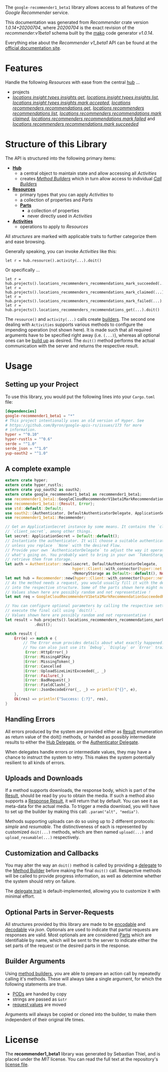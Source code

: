 <!---
DO NOT EDIT !
This file was generated automatically from 'src/mako/api/README.md.mako'
DO NOT EDIT !
-->
The `google-recommender1_beta1` library allows access to all features of the *Google Recommender* service.

This documentation was generated from *Recommender* crate version *1.0.14+20200704*, where *20200704* is the exact revision of the *recommender:v1beta1* schema built by the [mako](http://www.makotemplates.org/) code generator *v1.0.14*.

Everything else about the *Recommender* *v1_beta1* API can be found at the
[official documentation site](https://cloud.google.com/recommender/docs/).
# Features

Handle the following *Resources* with ease from the central [hub](https://docs.rs/google-recommender1_beta1/1.0.14+20200704/google_recommender1_beta1/struct.Recommender.html) ... 

* projects
 * [*locations insight types insights get*](https://docs.rs/google-recommender1_beta1/1.0.14+20200704/google_recommender1_beta1/struct.ProjectLocationInsightTypeInsightGetCall.html), [*locations insight types insights list*](https://docs.rs/google-recommender1_beta1/1.0.14+20200704/google_recommender1_beta1/struct.ProjectLocationInsightTypeInsightListCall.html), [*locations insight types insights mark accepted*](https://docs.rs/google-recommender1_beta1/1.0.14+20200704/google_recommender1_beta1/struct.ProjectLocationInsightTypeInsightMarkAcceptedCall.html), [*locations recommenders recommendations get*](https://docs.rs/google-recommender1_beta1/1.0.14+20200704/google_recommender1_beta1/struct.ProjectLocationRecommenderRecommendationGetCall.html), [*locations recommenders recommendations list*](https://docs.rs/google-recommender1_beta1/1.0.14+20200704/google_recommender1_beta1/struct.ProjectLocationRecommenderRecommendationListCall.html), [*locations recommenders recommendations mark claimed*](https://docs.rs/google-recommender1_beta1/1.0.14+20200704/google_recommender1_beta1/struct.ProjectLocationRecommenderRecommendationMarkClaimedCall.html), [*locations recommenders recommendations mark failed*](https://docs.rs/google-recommender1_beta1/1.0.14+20200704/google_recommender1_beta1/struct.ProjectLocationRecommenderRecommendationMarkFailedCall.html) and [*locations recommenders recommendations mark succeeded*](https://docs.rs/google-recommender1_beta1/1.0.14+20200704/google_recommender1_beta1/struct.ProjectLocationRecommenderRecommendationMarkSucceededCall.html)




# Structure of this Library

The API is structured into the following primary items:

* **[Hub](https://docs.rs/google-recommender1_beta1/1.0.14+20200704/google_recommender1_beta1/struct.Recommender.html)**
    * a central object to maintain state and allow accessing all *Activities*
    * creates [*Method Builders*](https://docs.rs/google-recommender1_beta1/1.0.14+20200704/google_recommender1_beta1/trait.MethodsBuilder.html) which in turn
      allow access to individual [*Call Builders*](https://docs.rs/google-recommender1_beta1/1.0.14+20200704/google_recommender1_beta1/trait.CallBuilder.html)
* **[Resources](https://docs.rs/google-recommender1_beta1/1.0.14+20200704/google_recommender1_beta1/trait.Resource.html)**
    * primary types that you can apply *Activities* to
    * a collection of properties and *Parts*
    * **[Parts](https://docs.rs/google-recommender1_beta1/1.0.14+20200704/google_recommender1_beta1/trait.Part.html)**
        * a collection of properties
        * never directly used in *Activities*
* **[Activities](https://docs.rs/google-recommender1_beta1/1.0.14+20200704/google_recommender1_beta1/trait.CallBuilder.html)**
    * operations to apply to *Resources*

All *structures* are marked with applicable traits to further categorize them and ease browsing.

Generally speaking, you can invoke *Activities* like this:

```Rust,ignore
let r = hub.resource().activity(...).doit()
```

Or specifically ...

```ignore
let r = hub.projects().locations_recommenders_recommendations_mark_succeeded(...).doit()
let r = hub.projects().locations_recommenders_recommendations_mark_claimed(...).doit()
let r = hub.projects().locations_recommenders_recommendations_mark_failed(...).doit()
let r = hub.projects().locations_recommenders_recommendations_get(...).doit()
```

The `resource()` and `activity(...)` calls create [builders][builder-pattern]. The second one dealing with `Activities` 
supports various methods to configure the impending operation (not shown here). It is made such that all required arguments have to be 
specified right away (i.e. `(...)`), whereas all optional ones can be [build up][builder-pattern] as desired.
The `doit()` method performs the actual communication with the server and returns the respective result.

# Usage

## Setting up your Project

To use this library, you would put the following lines into your `Cargo.toml` file:

```toml
[dependencies]
google-recommender1_beta1 = "*"
# This project intentionally uses an old version of Hyper. See
# https://github.com/Byron/google-apis-rs/issues/173 for more
# information.
hyper = "^0.10"
hyper-rustls = "^0.6"
serde = "^1.0"
serde_json = "^1.0"
yup-oauth2 = "^1.0"
```

## A complete example

```Rust
extern crate hyper;
extern crate hyper_rustls;
extern crate yup_oauth2 as oauth2;
extern crate google_recommender1_beta1 as recommender1_beta1;
use recommender1_beta1::GoogleCloudRecommenderV1beta1MarkRecommendationSucceededRequest;
use recommender1_beta1::{Result, Error};
use std::default::Default;
use oauth2::{Authenticator, DefaultAuthenticatorDelegate, ApplicationSecret, MemoryStorage};
use recommender1_beta1::Recommender;

// Get an ApplicationSecret instance by some means. It contains the `client_id` and 
// `client_secret`, among other things.
let secret: ApplicationSecret = Default::default();
// Instantiate the authenticator. It will choose a suitable authentication flow for you, 
// unless you replace  `None` with the desired Flow.
// Provide your own `AuthenticatorDelegate` to adjust the way it operates and get feedback about 
// what's going on. You probably want to bring in your own `TokenStorage` to persist tokens and
// retrieve them from storage.
let auth = Authenticator::new(&secret, DefaultAuthenticatorDelegate,
                              hyper::Client::with_connector(hyper::net::HttpsConnector::new(hyper_rustls::TlsClient::new())),
                              <MemoryStorage as Default>::default(), None);
let mut hub = Recommender::new(hyper::Client::with_connector(hyper::net::HttpsConnector::new(hyper_rustls::TlsClient::new())), auth);
// As the method needs a request, you would usually fill it with the desired information
// into the respective structure. Some of the parts shown here might not be applicable !
// Values shown here are possibly random and not representative !
let mut req = GoogleCloudRecommenderV1beta1MarkRecommendationSucceededRequest::default();

// You can configure optional parameters by calling the respective setters at will, and
// execute the final call using `doit()`.
// Values shown here are possibly random and not representative !
let result = hub.projects().locations_recommenders_recommendations_mark_succeeded(req, "name")
             .doit();

match result {
    Err(e) => match e {
        // The Error enum provides details about what exactly happened.
        // You can also just use its `Debug`, `Display` or `Error` traits
         Error::HttpError(_)
        |Error::MissingAPIKey
        |Error::MissingToken(_)
        |Error::Cancelled
        |Error::UploadSizeLimitExceeded(_, _)
        |Error::Failure(_)
        |Error::BadRequest(_)
        |Error::FieldClash(_)
        |Error::JsonDecodeError(_, _) => println!("{}", e),
    },
    Ok(res) => println!("Success: {:?}", res),
}

```
## Handling Errors

All errors produced by the system are provided either as [Result](https://docs.rs/google-recommender1_beta1/1.0.14+20200704/google_recommender1_beta1/enum.Result.html) enumeration as return value of 
the doit() methods, or handed as possibly intermediate results to either the 
[Hub Delegate](https://docs.rs/google-recommender1_beta1/1.0.14+20200704/google_recommender1_beta1/trait.Delegate.html), or the [Authenticator Delegate](https://docs.rs/yup-oauth2/*/yup_oauth2/trait.AuthenticatorDelegate.html).

When delegates handle errors or intermediate values, they may have a chance to instruct the system to retry. This 
makes the system potentially resilient to all kinds of errors.

## Uploads and Downloads
If a method supports downloads, the response body, which is part of the [Result](https://docs.rs/google-recommender1_beta1/1.0.14+20200704/google_recommender1_beta1/enum.Result.html), should be
read by you to obtain the media.
If such a method also supports a [Response Result](https://docs.rs/google-recommender1_beta1/1.0.14+20200704/google_recommender1_beta1/trait.ResponseResult.html), it will return that by default.
You can see it as meta-data for the actual media. To trigger a media download, you will have to set up the builder by making
this call: `.param("alt", "media")`.

Methods supporting uploads can do so using up to 2 different protocols: 
*simple* and *resumable*. The distinctiveness of each is represented by customized 
`doit(...)` methods, which are then named `upload(...)` and `upload_resumable(...)` respectively.

## Customization and Callbacks

You may alter the way an `doit()` method is called by providing a [delegate](https://docs.rs/google-recommender1_beta1/1.0.14+20200704/google_recommender1_beta1/trait.Delegate.html) to the 
[Method Builder](https://docs.rs/google-recommender1_beta1/1.0.14+20200704/google_recommender1_beta1/trait.CallBuilder.html) before making the final `doit()` call. 
Respective methods will be called to provide progress information, as well as determine whether the system should 
retry on failure.

The [delegate trait](https://docs.rs/google-recommender1_beta1/1.0.14+20200704/google_recommender1_beta1/trait.Delegate.html) is default-implemented, allowing you to customize it with minimal effort.

## Optional Parts in Server-Requests

All structures provided by this library are made to be [encodable](https://docs.rs/google-recommender1_beta1/1.0.14+20200704/google_recommender1_beta1/trait.RequestValue.html) and 
[decodable](https://docs.rs/google-recommender1_beta1/1.0.14+20200704/google_recommender1_beta1/trait.ResponseResult.html) via *json*. Optionals are used to indicate that partial requests are responses 
are valid.
Most optionals are are considered [Parts](https://docs.rs/google-recommender1_beta1/1.0.14+20200704/google_recommender1_beta1/trait.Part.html) which are identifiable by name, which will be sent to 
the server to indicate either the set parts of the request or the desired parts in the response.

## Builder Arguments

Using [method builders](https://docs.rs/google-recommender1_beta1/1.0.14+20200704/google_recommender1_beta1/trait.CallBuilder.html), you are able to prepare an action call by repeatedly calling it's methods.
These will always take a single argument, for which the following statements are true.

* [PODs][wiki-pod] are handed by copy
* strings are passed as `&str`
* [request values](https://docs.rs/google-recommender1_beta1/1.0.14+20200704/google_recommender1_beta1/trait.RequestValue.html) are moved

Arguments will always be copied or cloned into the builder, to make them independent of their original life times.

[wiki-pod]: http://en.wikipedia.org/wiki/Plain_old_data_structure
[builder-pattern]: http://en.wikipedia.org/wiki/Builder_pattern
[google-go-api]: https://github.com/google/google-api-go-client

# License
The **recommender1_beta1** library was generated by Sebastian Thiel, and is placed 
under the *MIT* license.
You can read the full text at the repository's [license file][repo-license].

[repo-license]: https://github.com/Byron/google-apis-rsblob/master/LICENSE.md
